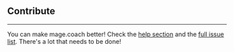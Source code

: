 ## Contribute
* * *

[<amp-img noloading height=151 width=180 alt="{{ page.title }}" attribution="{{ page.title }}" layout=responsive src="{{site.static-url}}/img/coach/penguin_sponsors.svg" class="pull-left img-big"></amp-img>]({{page.baseurl}}/sponsors/)

You can make mage.coach better! Check the [help section](https://github.com/magecoach/mage.coach.github.io/blob/master/HELP.md) and the [full issue list](https://github.com/magecoach/mage.coach.github.io/issues). There's a lot that needs to be done!
